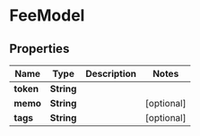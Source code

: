 
# FeeModel

## Properties
Name | Type | Description | Notes
------------ | ------------- | ------------- | -------------
**token** | **String** |  | 
**memo** | **String** |  |  [optional]
**tags** | **String** |  |  [optional]



